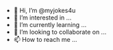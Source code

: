 - 👋 Hi, I’m @myjokes4u
- 👀 I’m interested in ...
- 🌱 I’m currently learning ...
- 💞️ I’m looking to collaborate on ...
- 📫 How to reach me ...

<!---
myjokes4u/myjokes4u is a ✨ special ✨ repository because its `README.md` (this file) appears on your GitHub profile.
You can click the Preview link to take a look at your changes.
--->
